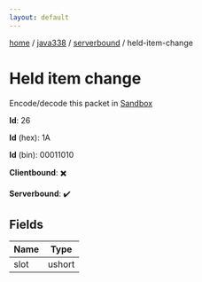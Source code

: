 ```yaml
---
layout: default
---
```


[home](/)  /  [java338](/protocol/java338)  /  [serverbound](/protocol/java338/serverbound)  /  held-item-change

# Held item change

Encode/decode this packet in [Sandbox](../../../sandbox/java338#serverbound.held_item_change)

**Id**: 26

**Id** (hex): 1A

**Id** (bin): 00011010

**Clientbound**: ✖️

**Serverbound**: ✔️

## Fields

Name | Type
---|---
slot | ushort
